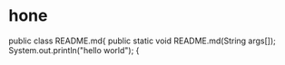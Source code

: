 # hone


public class README.md{
public static void README.md(String args[]);
System.out.println("hello world");
{
